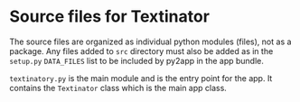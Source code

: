 # Source files for Textinator

The source files are organized as individual python modules (files), not as a package. Any files added to `src` directory must also be added as in the `setup.py` `DATA_FILES` list to be included by py2app in the app bundle.

`textinatory.py` is the main module and is the entry point for the app. It contains the `Textinator` class which is the main app class.
